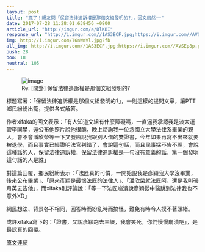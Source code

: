 ```yaml
---
layout: post
title: "瘋了！網友問「保留法律追訴權是那個文組發明的?」，回文居然⋯⋯"
date: 2017-07-28 11:28:01.638456 +0800
article_url: "http://imgur.com/a/BlKBI"
response_url: "http://i.imgur.com//1AS3ECF.jpg;https://i.imgur.com//AVSEp8p.png"
img: http://i.imgur.com/T6nWmVl.jpg?fb
all_img: http://i.imgur.com//1AS3ECF.jpg;https://i.imgur.com//AVSEp8p.png
push: 28
boo: 18
neutral: 105
---
```


<figure>
<img src="http://i.imgur.com/T6nWmVl.jpg?fb" alt="image">
<figcaption>
Re: [問卦] 保留法律追訴權是那個文組發明的?
</figcaption>
</figure>



標題寫著：「保留法律追訴權是那個文組發明的?」，一則這樣的提問文章，讓PTT鄉民紛紛出籠，提供各式解答。

作者xifaka的回文表示：「有人知道文組有什麼障礙嗎，一直逼我承認我是淡大運管李同學，還公布他照片說他很醜，晚上諮詢我一位念國立大學法律系畢業的親人，會不會潘欣榮等一下又發瘋說我跟別人借的雙證書，今年如果再寫不出來就要被退學，而且事實已經證明法官判錯了，會說這句話，而且民事採不告不理，會說這種話的人，保留法律追訴權，保留法律追訴權是一句沒有意義的話，第一個發明這句話的人是誰」

對這篇回覆，鄉民紛紛表示：「法匠真的可憐，一開始說我是彥穎我大學沒畢業，後來公布畢業」、「原來彥穎是最恨法匠的法律人」、「潘欣榮就法匠阿，還是我叫張月英去告他」，而xifaka則評論說：「等一下法匠崩潰說彥穎從中醫跳到法律我也不意外XD」

網民想法、背景各不相同，回答時而紛亂時而搞怪，難免有時令人摸不著頭緒。

或許xifaka寫下的：「證書，又說彥穎跑去三峽，我會笑死，你們慢慢崩潰吧」，是最認真的回覆。

<a href = "https://www.ptt.cc/bbs/Gossiping/M.1501170989.A.D8C.html">原文連結</a>

